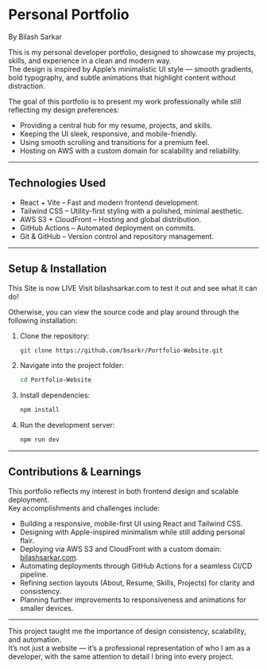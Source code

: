 # Personal Portfolio

By Bilash Sarkar  

This is my personal developer portfolio, designed to showcase my projects, skills, and experience in a clean and modern way.  
The design is inspired by Apple’s minimalistic UI style — smooth gradients, bold typography, and subtle animations that highlight content without distraction.  

The goal of this portfolio is to present my work professionally while still reflecting my design preferences:
- Providing a central hub for my resume, projects, and skills.
- Keeping the UI sleek, responsive, and mobile-friendly.
- Using smooth scrolling and transitions for a premium feel.
- Hosting on AWS with a custom domain for scalability and reliability.

---

## Technologies Used
- React + Vite – Fast and modern frontend development.
- Tailwind CSS – Utility-first styling with a polished, minimal aesthetic.
- AWS S3 + CloudFront – Hosting and global distribution.
- GitHub Actions – Automated deployment on commits.
- Git & GitHub – Version control and repository management.

---

## Setup & Installation

This Site is now LIVE
Visit bilashsarkar.com to test it out and see what it can do!

Otherwise, you can view the source code and play around through the following installation:

1. Clone the repository:  
   ```bash
   git clone https://github.com/bsarkr/Portfolio-Website.git
   ```
2. Navigate into the project folder:  
   ```bash
   cd Portfolio-Website
   ```
3. Install dependencies:  
   ```bash
   npm install
   ```
4. Run the development server:  
   ```bash
   npm run dev
   ```

---

## Contributions & Learnings
This portfolio reflects my interest in both frontend design and scalable deployment.  
Key accomplishments and challenges include:
- Building a responsive, mobile-first UI using React and Tailwind CSS.
- Designing with Apple-inspired minimalism while still adding personal flair.
- Deploying via AWS S3 and CloudFront with a custom domain: [bilashsarkar.com](https://bilashsarkar.com).
- Automating deployments through GitHub Actions for a seamless CI/CD pipeline.
- Refining section layouts (About, Resume, Skills, Projects) for clarity and consistency.
- Planning further improvements to responsiveness and animations for smaller devices.

---

This project taught me the importance of design consistency, scalability, and automation.  
It’s not just a website — it’s a professional representation of who I am as a developer, with the same attention to detail I bring into every project.  
